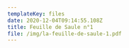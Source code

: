 ```yaml
---
templateKey: files
date: 2020-12-04T09:14:55.108Z
title: Feuille de Saule n°1
file: /img/la-feuille-de-saule-1.pdf
---
```

